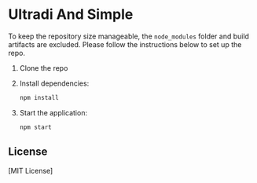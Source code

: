 # Ultradi And Simple
To keep the repository size manageable, the `node_modules` folder and build artifacts are excluded. Please follow the instructions below to set up the repo.

1. Clone the repo

2. Install dependencies:
   ```sh
   npm install
   ```

3. Start the application:
   ```sh
   npm start
   ```

## License
[MIT License]
